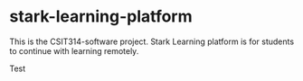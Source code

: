 # stark-learning-platform
This is the CSIT314-software project.
Stark Learning platform is for students to continue with learning remotely.

Test